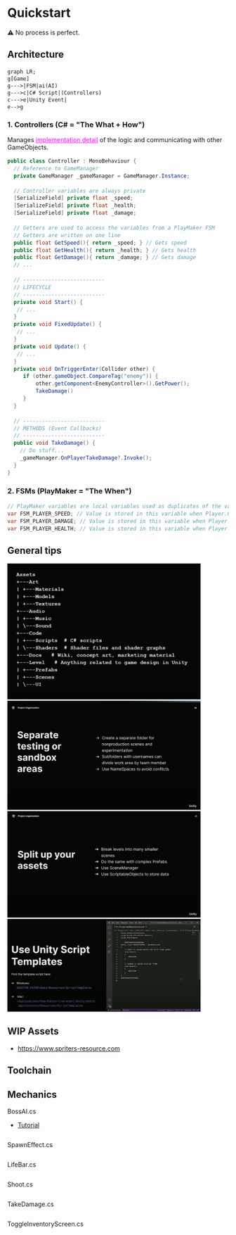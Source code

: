 # Quickstart

:warning: No process is perfect.

## Architecture
```mermaid
graph LR;
g[Game]
g--->|FSM|ai(AI)
g--->c|C# Script|(Controllers)
c--->e|Unity Event|
e-->g
```

### 1. Controllers (C# = "The What + How")
Manages <u style="color: magenta;">implementation detail</u> of the logic and communicating with other GameObjects.
```cs
public class Controller : MonoBehaviour {
  // Reference to GameManager
  private GameManager _gameManager = GameManager.Instance;

  // Controller variables are always private
  [SerializeField] private float _speed;
  [SerializeField] private float _health;
  [SerializeField] private float _damage;

  // Getters are used to access the variables from a PlayMaker FSM
  // Getters are written on one line
  public float GetSpeed(){ return _speed; } // Gets speed
  public float GetHealth(){ return _health; } // Gets health
  public float GetDamage(){ return _damage; } // Gets damage
  // ...

  // --------------------------
  // LIFECYCLE
  // --------------------------
  private void Start() {
   // ...
  }
  private void FixedUpdate() {
   // ...
  }
  private void Update() {
   // ...
  }
  private void OnTriggerEnter(Collider other) {
     if (other.gameObject.CompareTag("enemy")) {
         other.getComponent<EnemyController>().GetPower();
         TakeDamage()
     }
  }

  // --------------------------
  // METHODS (Event Callbacks)
  // --------------------------
  public void TakeDamage() {
    // Do stuff...
    _gameManager.OnPlayerTakeDamage?.Invoke();
  }
}
```

### 2. FSMs (PlayMaker = "The When")
```cs
// PlayMaker variables are local variables used as duplicates of the variables in the Controller
var FSM_PLAYER_SPEED; // Value is stored in this variable when Player.GetSpeed() is Invoked
var FSM_PLAYER_DAMAGE; // Value is stored in this variable when Player.GetDamage() is Invoked
var FSM_PLAYER_HEALTH; // Value is stored in this variable when Player.GetHealth() is Invoked
```


## General tips
<img src="dir.png" width="440" />
<img src="01.png" width="440" />
<img src="02.png" width="440" />
<img src="03.png" width="440" />

## WIP Assets
+ https://www.spriters-resource.com

## Toolchain


## Mechanics
BossAI.cs
+ [Tutorial](https://www.youtube.com/watch?v=X7VwAGvAOIw)
```cs

```

SpawnEffect.cs
```cs

```

LifeBar.cs
```cs

```

Shoot.cs
```cs

```

TakeDamage.cs
```cs

```

ToggleInventoryScreen.cs
```cs

```
